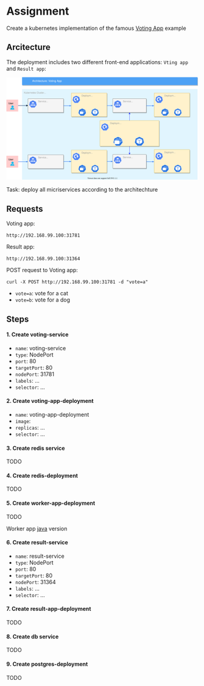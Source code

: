 # Assignment

Create a kubernetes implementation of the famous [Voting App](https://github.com/dockersamples/example-voting-app) example

## Arcitecture

The deployment includes two different front-end applications: `Vting app` and `Result app`:


![GitHub Logo](/images/voting_app_1.svg)

Task: deploy all micriservices according to the architechture

## Requests
Voting app:
```
http://192.168.99.100:31781
```

Result app:
```
http://192.168.99.100:31364
```

POST request to Voting app:
```
curl -X POST http://192.168.99.100:31781 -d "vote=a"
```
- `vote=a`: vote for a cat
- `vote=b`: vote for a dog


## Steps

#### 1. Create voting-service
- `name`: voting-service
- `type`: NodePort
- `port`: 80
- `targetPort`: 80
- `nodePort`: 31781
- `labels`: ...
- `selector`: ...


#### 2. Create voting-app-deployment
- `name`: voting-app-deployment
- `image`: 
- `replicas`: ...
- `selector`: ...

#### 3. Create redis service
TODO

#### 4. Create redis-deployment
TODO

#### 5. Create worker-app-deployment
TODO

Worker app [java](https://github.com/dockersamples/example-voting-app/blob/master/worker/src/main/java/worker/Worker.java) version

#### 6. Create result-service
- `name`: result-service
- `type`: NodePort
- `port`: 80
- `targetPort`: 80
- `nodePort`: 31364
- `labels`: ...
- `selector`: ...

#### 7. Create result-app-deployment
TODO

#### 8. Create db service
TODO

#### 9. Create postgres-deployment
TODO





